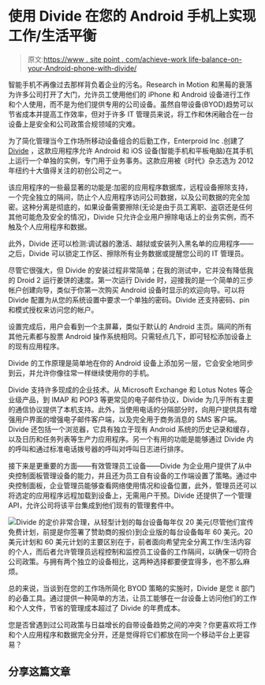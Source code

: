 # 使用 Divide 在您的 Android 手机上实现工作/生活平衡

> 原文:[https://www . site point . com/achieve-work life-balance-on-your-Android-phone-with-divide/](https://www.sitepoint.com/achieve-worklife-balance-on-your-android-phone-with-divide/)

智能手机不再像过去那样背负着企业的污名。Research in Motion 和黑莓的衰落为许多公司打开了大门，允许员工使用他们的 iPhone 和 Android 设备进行工作和个人使用，而不是为他们提供专用的公司设备。虽然自带设备(BYOD)趋势可以节省成本并提高工作效率，但对于许多 IT 管理员来说，将工作和休闲融合在一台设备上是安全和公司政策合规领域的灾难。

为了简化管理当今工作场所移动设备组合的后勤工作，Enterproid Inc .创建了 [Divide](http://www.divide.com/) ，这款应用程序允许 Android 和 iOS 设备(智能手机和平板电脑)在其手机上运行一个单独的实例，专门用于业务事务。这款应用被《时代》杂志选为 2012 年纽约十大值得关注的初创公司之一。

该应用程序的一些最显著的功能是:加密的应用程序数据库，远程设备擦除支持，一个完全独立的隔间，防止个人应用程序访问公司数据，以及公司数据的完全加密。这种分离是彻底的，如果设备需要擦除(无论是由于员工离职、盗窃还是任何其他可能危及安全的情况)，Divide 只允许企业用户擦除电话上的业务实例，而不触及个人应用程序和数据。

此外，Divide 还可以检测:调试器的激活、越狱或安装列入黑名单的应用程序——之后，Divide 可以锁定工作区、擦除所有业务数据或提醒您公司的 IT 管理员。

尽管它很强大，但 Divide 的安装过程非常简单；在我的测试中，它并没有降低我的 Droid 2 运行姜饼的速度。第一次运行 Divide 时，迎接我的是一个简单的三步帐户创建向导，类似于你第一次购买 Android 设备时显示的欢迎向导。可以将 Divide 配置为从您的系统设置中要求一个单独的密码。Divide 还支持密码、pin 和模式授权来访问您的帐户。

设置完成后，用户会看到一个主屏幕，类似于默认的 Android 主页。隔间的所有其他元素都与股票 Android 操作系统相同。只需轻点几下，即可轻松添加设备上的现有应用程序。

Divide 的工作原理是简单地在你的 Android 设备上添加另一层，它会安全地同步到云，并允许你像往常一样继续使用你的手机。

Divide 支持许多现成的企业技术。从 Microsoft Exchange 和 Lotus Notes 等企业级产品，到 IMAP 和 POP3 等更常见的电子邮件协议，Divide 为几乎所有主要的通信协议提供了本机支持。此外，当使用电话的分隔部分时，向用户提供具有增强用户界面的增强电子邮件客户端，以及完全用于商务消息的 SMS 客户端。Divide 还包括一个浏览器，它具有独立于现有 Android 系统的历史记录和缓存，以及日历和任务列表等生产力应用程序。另一个有用的功能是能够通过 Divide 内的呼叫和通过标准电话拨号器的呼叫对呼叫日志进行排序。

接下来是更重要的方面——有效管理员工设备——Divide 为企业用户提供了从中央控制面板管理设备的能力，并且还为员工自有设备的工作端设置了策略。通过中央控制面板，企业管理员能够查看网络使用情况和设备位置，此外，管理员还可以将选定的应用程序远程加载到设备上，无需用户干预。Divide 还提供了一个管理 API，允许公司将该平台集成到他们现有的管理套件中。

![](../Images/488661b16ce6a77b55962e75ff22abaa.png)Divide 的定价非常合理，从轻型计划的每台设备每年仅 20 美元(尽管他们宣传免费计划，前提是你签署了赞助商的报价)到企业版的每台设备每年 60 美元。20 美元计划和 60 美元计划的主要区别在于，前者面向希望完全分离工作/生活内容的个人，而后者允许管理员远程控制和监控员工设备的工作隔间，以确保一切符合公司政策。与拥有两个独立的设备相比，这两种选择都要便宜得多，也不那么麻烦。

总的来说，当谈到在您的工作场所简化 BYOD 策略的实施时，Divide 是您 it 部门的必备工具。通过提供一种简单的方法，让员工能够在一台设备上访问他们的工作和个人文件，节省的管理成本超过了 Divide 的年费成本。

您是否曾遇到过公司政策与日益增长的自带设备趋势之间的冲突？你更喜欢将工作和个人应用程序和数据完全分开，还是觉得将它们都放在同一个移动平台上更容易？

## 分享这篇文章